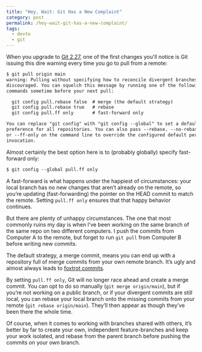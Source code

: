 ```yaml
---
title: "Hey, Wait: Git Has a New Complaint"
category: post
permalink: /hey-wait-git-has-a-new-complaint/
tags:
  - devto
  - git
---
```


When you upgrade to
[Git 2.27](https://raw.githubusercontent.com/git/git/master/Documentation/RelNotes/2.27.0.txt), one
of the first changes you'll notice is Git issuing this dire warning every time you go to pull from a
remote:

```txt
$ git pull origin main
warning: Pulling without specifying how to reconcile divergent branches is
discouraged. You can squelch this message by running one of the following
commands sometime before your next pull:

  git config pull.rebase false  # merge (the default strategy)
  git config pull.rebase true   # rebase
  git config pull.ff only       # fast-forward only

You can replace "git config" with "git config --global" to set a default
preference for all repositories. You can also pass --rebase, --no-rebase,
or --ff-only on the command line to override the configured default per
invocation.
```

Almost certainly the best option here is to (probably globally) specify fast-forward only:

```txt
$ git config --global pull.ff only
```

A fast-forward is what happens under the happiest of circumstances: your local branch has no new
changes that aren’t already on the remote, so you’re updating (fast-forwarding) the pointer on the
HEAD commit to match the remote. Setting `pull.ff only` ensures that that happy behavior continues.

But there are plenty of unhappy circumstances. The one that most commonly ruins my day is when I’ve
been working on the same branch of the same repo on two different computers. I push the commits from
Computer A to the remote, but forget to run `git pull` from Computer B before writing new commits.

The default strategy, a merge commit, means you can end up with a repository full of merge commits
from your own remote branch. It’s ugly and almost always leads to
[foxtrot commits](https://blog.developer.atlassian.com/stop-foxtrots-now/).

By setting `pull.ff only`, Git will no longer race ahead and create a merge commit. You can opt to
do so manually (`git merge origin/main`), but if you’re not working on a public branch, or if your
divergent commits are still local, you can rebase your local branch onto the missing commits from
your remote (`git rebase origin/main`). They’ll then appear as though they’ve been there the whole
time.

Of course, when it comes to working with branches shared with others, it’s better by far to create
your own, independent feature-branches and keep your work isolated, and rebase from the parent
branch before pushing the commits on your own branch.
